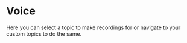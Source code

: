 # Voice

Here you can select a topic to make recordings for or navigate to your custom topics to do the same.
